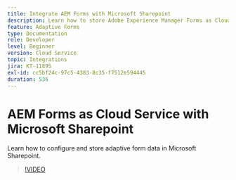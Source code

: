 ```yaml
---
title: Integrate AEM Forms with Microsoft Sharepoint
description: Learn how to store Adobe Experience Manager Forms as Cloud Service submission data in Microsoft Sharepoint
feature: Adaptive Forms
type: Documentation
role: Developer
level: Beginner
version: Cloud Service
topic: Integrations
jira: KT-11895
exl-id: cc5bf24c-97c5-4383-8c35-f7512e594445
duration: 536
---
```

# AEM Forms as Cloud Service with Microsoft Sharepoint

Learn how to configure and store adaptive form data in Microsoft Sharepoint.

>[!VIDEO](https://video.tv.adobe.com/v/3415793/?quality=12&learn=on)
